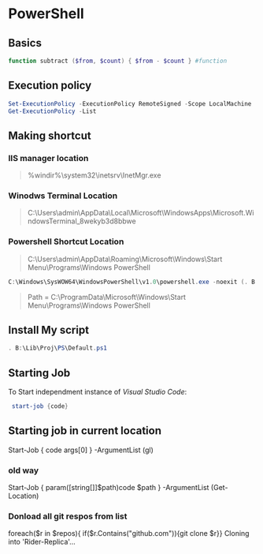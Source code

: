 # PowerShell

## Basics

```powershell
function subtract ($from, $count) { $from - $count } #function
```

## Execution policy

```powershell
Set-ExecutionPolicy -ExecutionPolicy RemoteSigned -Scope LocalMachine
Get-ExecutionPolicy -List
```

## Making shortcut

### IIS manager location 
>%windir%\system32\inetsrv\InetMgr.exe

### Winodws Terminal Location
>C:\Users\admin\AppData\Local\Microsoft\WindowsApps\Microsoft.WindowsTerminal_8wekyb3d8bbwe

### Powershell Shortcut Location
>C:\Users\admin\AppData\Roaming\Microsoft\Windows\Start Menu\Programs\Windows PowerShell
```powershell
C:\Windows\SysWOW64\WindowsPowerShell\v1.0\powershell.exe -noexit (. B:\Lib\Proj\PS\Default.ps1)
```
>Path = C:\ProgramData\Microsoft\Windows\Start Menu\Programs\Windows PowerShell


## Install My script

```powershell
. B:\Lib\Proj\PS\Default.ps1
```

## Starting Job
To Start independment instance of *Visual Studio Code*:

```powershell
 start-job {code}
```

## Starting job in current location 

Start-Job { code args[0] } -ArgumentList (gl)

### old way
Start-Job { param([string[]]$path)code $path } -ArgumentList (Get-Location)

### Donload all git respos from list

 foreach($r in $repos){ if($r.Contains("github.com")){git clone $r}}
Cloning into 'Rider-Replica'...
